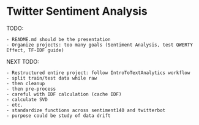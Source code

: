 Twitter Sentiment Analysis
======================
    
TODO: 
    
    - README.md should be the presentation
    - Organize projects: too many goals (Sentiment Analysis, test QWERTY Effect, TF-IDF guide)
    
NEXT TODO:

    - Restructured entire project: follow IntroToTextAnalytics workflow
    - split train/test data while raw
    - then cleanup
    - then pre-process
    - careful with IDF calculation (cache IDF)
    - calculate SVD
    - etc. 
    - standardize functions across sentiment140 and twitterbot
    - purpose could be study of data drift
    

